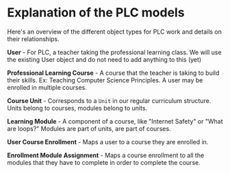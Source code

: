 # Explanation of the PLC models
Here's an overview of the different object types for PLC work and details on their relationships.
 
**User** - For PLC, a teacher taking the professional learning class. We will use the existing User object and do not need to add anything to this (yet)

**Professional Learning Course** - A course that the teacher is taking to build their skills. Ex: Teaching Computer Science Principles. A user may be enrolled in multiple courses.
 
**Course Unit** - Corresponds to a `Unit` in our regular curriculum structure.  Units belong to courses, modules belong to units.
 
**Learning Module** - A component of a course, like "Internet Safety" or "What are loops?"  Modules are part of units, are part of courses.

**User Course Enrollment** - Maps a user to a course they are enrolled in.

**Enrollment Module Assignment** - Maps a course enrollment to all the modules that they have to complete in order to complete the course.
